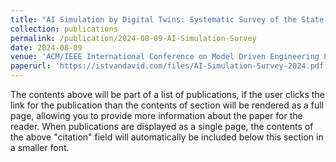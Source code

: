 ```yaml
---
title: "AI Simulation by Digital Twins: Systematic Survey of the State of the Art and a Reference Framework"
collection: publications
permalink: /publication/2024-08-09-AI-Simulation-Survey
date: 2024-08-09
venue: 'ACM/IEEE International Conference on Model Driven Engineering Languages and Systems Companion, MODELS-C. 1st International Conference on Engineering Digital Twins (EDTConf). ACM'
paperurl: 'https://istvandavid.com/files/AI-Simulation-Survey-2024.pdf'
---
```


The contents above will be part of a list of publications, if the user clicks the link for the publication than the contents of section will be rendered as a full page, allowing you to provide more information about the paper for the reader. When publications are displayed as a single page, the contents of the above "citation" field will automatically be included below this section in a smaller font.
